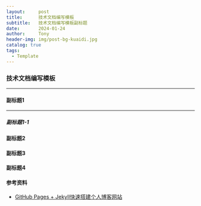 ```yaml
---
layout:     post
title:      技术文档编写模板
subtitle:   技术文档编写模板副标题
date:       2024-01-24
author:     Tony
header-img: img/post-bg-kuaidi.jpg
catalog: true
tags:
  - Template
---
```



### 技术文档编写模板

---------------

#### 副标题1

---------------

##### 副标题1-1

#### 副标题2


#### 副标题3


#### 副标题4






#### 参考资料 

- [GitHub Pages + Jekyll快速搭建个人博客网站](https://blog.csdn.net/alnawang/article/details/132044345)



